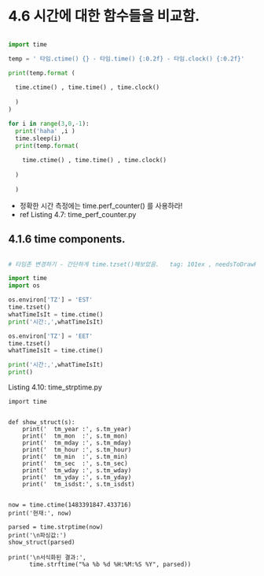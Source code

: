 
# 4.6 시간에 대한 함수들을 비교함.

```python

import time

temp = ' 타임.ctime() {} - 타임.time() {:0.2f} - 타임.clock() {:0.2f}'

print(temp.format (
  
  time.ctime() , time.time() , time.clock()
  
  )
)

for i in range(3,0,-1):
  print('haha' ,i )
  time.sleep(i)
  print(temp.format(
  
    time.ctime() , time.time() , time.clock()
  
  )
  
  )
```
  
* 정확한 시간 측정에는 time.perf_counter() 를 사용하라! 
* ref Listing 4.7: time_perf_counter.py


## 4.1.6 time components.

```python

# 타임존 변경하기 - 간단하게 time.tzset()해보았음.   tag: 101ex , needsToDrawPic

import time
import os

os.environ['TZ'] = 'EST'
time.tzset()
whatTimeIsIt = time.ctime()
print('시간:,',whatTimeIsIt)

os.environ['TZ'] = 'EET'
time.tzset()
whatTimeIsIt = time.ctime()

print('시간:,',whatTimeIsIt)
print()
```


Listing 4.10: time_strptime.py

```
import time


def show_struct(s):
    print('  tm_year :', s.tm_year)
    print('  tm_mon  :', s.tm_mon)
    print('  tm_mday :', s.tm_mday)
    print('  tm_hour :', s.tm_hour)
    print('  tm_min  :', s.tm_min)
    print('  tm_sec  :', s.tm_sec)
    print('  tm_wday :', s.tm_wday)
    print('  tm_yday :', s.tm_yday)
    print('  tm_isdst:', s.tm_isdst)


now = time.ctime(1483391847.433716)
print('현재:', now)

parsed = time.strptime(now)
print('\n파싱값:')
show_struct(parsed)

print('\n서식화된 결과:',
      time.strftime("%a %b %d %H:%M:%S %Y", parsed))

```
